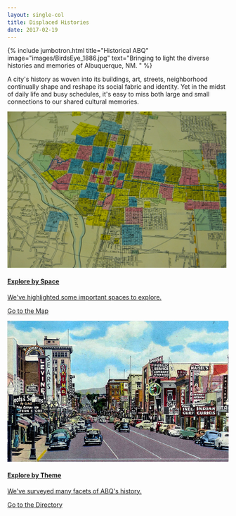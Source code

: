 ```yaml
---
layout: single-col
title: Displaced Histories
date: 2017-02-19
---
```


{% include jumbotron.html
  title="Historical ABQ"
  image="images/BirdsEye_1886.jpg"
  text="Bringing to light the diverse histories and memories of Albuquerque, NM.
" %}

A city's history as woven into its buildings, art, streets, neighborhood continually shape and reshape its social fabric and identity. Yet in the midst of daily life and busy schedules, it's easy to miss both large and small connections to our shared cultural memories.

<div class="card card-home" style="margin-right: 1%">
<a href="map.html">
  <img class="card-img-top card-img-top-home" src="images/abq-downtown.jpg" alt="Card image cap">
  <div class="card-block">
    <h4 class="card-title">Explore by Space</h4>
    <p class="card-text">We've highlighted some important spaces to explore.</p>
    <p style="text-align:left"><a href="map.html" class="btn btn-primary">Go to the Map</a></p>
  </div>
</a>
</div>


<div class="card card-home">
<a href="directory-new.html">
  <img class="card-img-top card-img-top-home" src="images/old-abq.jpg" alt="Card image cap">
  <div class="card-block">
    <h4 class="card-title">Explore by Theme</h4>
    <p class="card-text">We've surveyed many facets of ABQ's history.</p>
    <a href="directory-new.html" class="btn btn-primary">Go to the Directory</a>
  </div>
</a>
</div>
